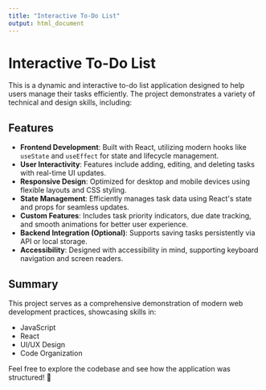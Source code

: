 ```yaml
---
title: "Interactive To-Do List"
output: html_document
---
```


# Interactive To-Do List

This is a dynamic and interactive to-do list application designed to help users manage their tasks efficiently. The project demonstrates a variety of technical and design skills, including:

## Features

- **Frontend Development**: Built with React, utilizing modern hooks like `useState` and `useEffect` for state and lifecycle management.  
- **User Interactivity**: Features include adding, editing, and deleting tasks with real-time UI updates.  
- **Responsive Design**: Optimized for desktop and mobile devices using flexible layouts and CSS styling.  
- **State Management**: Efficiently manages task data using React's state and props for seamless updates.  
- **Custom Features**: Includes task priority indicators, due date tracking, and smooth animations for better user experience.  
- **Backend Integration (Optional)**: Supports saving tasks persistently via API or local storage.  
- **Accessibility**: Designed with accessibility in mind, supporting keyboard navigation and screen readers.  

## Summary

This project serves as a comprehensive demonstration of modern web development practices, showcasing skills in:

- JavaScript
- React
- UI/UX Design
- Code Organization

Feel free to explore the codebase and see how the application was structured! 🚀
